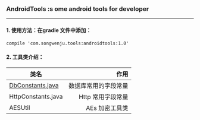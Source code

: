 ### AndroidTools :s ome android tools for developer

---
#### 1. 使用方法：在gradle 文件中添加：

```
compile 'com.songwenju.tools:androidtools:1.0'
```


#### 2. 工具类介绍：

| 类名                       | 作用    |
| --------                  | -----:   |
| [DbConstants.java](src/main/java/com/songwenju/androidtools/constant/DbConstants.java)          |数据库常用的字段常量| 
| HttpConstants.java        |Http 常用字段常量| 
| AESUtil              |AEs 加密工具类      |